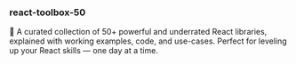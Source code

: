 ### react-toolbox-50

🧰 A curated collection of 50+ powerful and underrated React libraries, explained with working examples, code, and use-cases. Perfect for leveling up your React skills — one day at a time.
